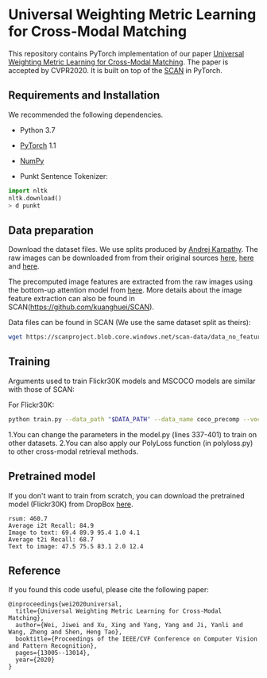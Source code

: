 # Universal Weighting Metric Learning for Cross-Modal Matching
This repository contains PyTorch implementation of our paper [Universal Weighting Metric Learning for Cross-Modal Matching](https://arxiv.org/abs/2010.03403).
The paper is accepted by CVPR2020. It is built on top of the [SCAN](https://github.com/kuanghuei/SCAN) in PyTorch.


## Requirements and Installation
We recommended the following dependencies.

* Python 3.7
* [PyTorch](http://pytorch.org/) 1.1
* [NumPy](http://www.numpy.org/) 

* Punkt Sentence Tokenizer:
```python
import nltk
nltk.download()
> d punkt
```


## Data preparation

Download the dataset files. We use splits produced by [Andrej Karpathy](http://cs.stanford.edu/people/karpathy/deepimagesent/). The raw images can be downloaded from from their original sources [here](http://nlp.cs.illinois.edu/HockenmaierGroup/Framing_Image_Description/KCCA.html), [here](http://shannon.cs.illinois.edu/DenotationGraph/) and [here](http://mscoco.org/).

The precomputed image features are extracted from the raw images using the bottom-up attention model from [here](https://github.com/peteanderson80/bottom-up-attention). More details about the image feature extraction can also be found in SCAN(https://github.com/kuanghuei/SCAN).

Data files can be found in SCAN (We use the same dataset split as theirs):

```bash
wget https://scanproject.blob.core.windows.net/scan-data/data_no_feature.zip
```

## Training
Arguments used to train Flickr30K models and MSCOCO models are similar with those of SCAN:

For Flickr30K:
```bash
python train.py --data_path "$DATA_PATH" --data_name coco_precomp --vocab_path "$VOCAB_PATH" --logger_name runs/coco_scan/log --model_name runs/coco_scan/log --max_violation --bi_gru  --agg_func=Mean --cross_attn=i2t --lambda_softmax=4
```
1.You can change the parameters in the model.py (lines 337-401) to train on other datasets.
2.You can also apply our PolyLoss function (in polyloss.py) to other cross-modal retrieval methods.

## Pretrained model
If you don't want to train from scratch, you can download the pretrained model (Flickr30K) from DropBox [here](https://www.dropbox.com/s/sbnhvoord6blgyv/model_best.pth.tar?dl=0).
```
rsum: 460.7
Average i2t Recall: 84.9
Image to text: 69.4 89.9 95.4 1.0 4.1
Average t2i Recall: 68.7
Text to image: 47.5 75.5 83.1 2.0 12.4
```

## Reference

If you found this code useful, please cite the following paper:
```
@inproceedings{wei2020universal,
  title={Universal Weighting Metric Learning for Cross-Modal Matching},
  author={Wei, Jiwei and Xu, Xing and Yang, Yang and Ji, Yanli and Wang, Zheng and Shen, Heng Tao},
  booktitle={Proceedings of the IEEE/CVF Conference on Computer Vision and Pattern Recognition},
  pages={13005--13014},
  year={2020}
}
```
